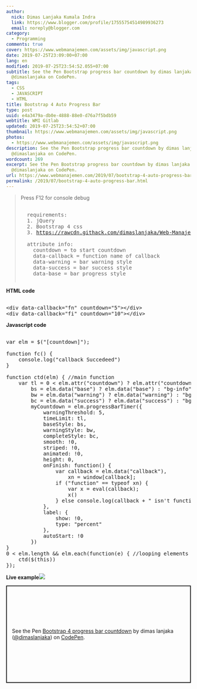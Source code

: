 ```yaml
---
author:
  nick: Dimas Lanjaka Kumala Indra
  link: https://www.blogger.com/profile/17555754514989936273
  email: noreply@blogger.com
category:
  - Programming
comments: true
cover: https://www.webmanajemen.com/assets/img/javascript.png
date: 2019-07-25T23:09:00+07:00
lang: en
modified: 2019-07-25T23:54:52.055+07:00
subtitle: See the Pen Bootstrap progress bar countdown by dimas lanjaka
  @dimaslanjaka on CodePen.
tags:
  - CSS
  - JAVASCRIPT
  - HTML
title: Bootstrap 4 Auto Progress Bar
type: post
uuid: e4a3479a-db0e-4888-88e0-d76a7f5bdb59
webtitle: WMI Gitlab
updated: 2019-07-25T23:54:52+07:00
thumbnail: https://www.webmanajemen.com/assets/img/javascript.png
photos:
  - https://www.webmanajemen.com/assets/img/javascript.png
description: See the Pen Bootstrap progress bar countdown by dimas lanjaka
  @dimaslanjaka on CodePen.
wordcount: 269
excerpt: See the Pen Bootstrap progress bar countdown by dimas lanjaka
  @dimaslanjaka on CodePen.
url: https://www.webmanajemen.com/2019/07/bootstrap-4-auto-progress-bar.html
permalink: /2019/07/bootstrap-4-auto-progress-bar.html
---
```


<blockquote>  Press F12 for console debug    <br>  <pre type="Info"><br>  requirements:<br>  1. jQuery<br>  2. Bootstrap 4 css<br>  3. <a href="https://rawcdn.githack.com/dimaslanjaka/Web-Manajemen/f3dfa14a3848a8282eb39b1e2f01e1d6e62d7c44/js/jquery.progressBarTimer.min.js" rel="noopener noreferer nofollow">https://rawcdn.githack.com/dimaslanjaka/Web-Manajemen/f3dfa14a3848a8282eb39b1e2f01e1d6e62d7c44/js/jquery.progressBarTimer.min.js</a> Read <a href="https://web-manajemen.blogspot.com/2019/07/cara-defer-loading-javascript.html" target="_blank" rel="follow">How to async defer CSS JS perfectly</a><br>  <br>  attribute info:<br>    countdown = to start countdown<br>    data-callback = function name of callback<br>    data-warning = bar warning style <br>    data-success = bar success style<br>    data-base = bar progress style<br>  </pre></blockquote><b>HTML code</b><pre type="HTML"><br>&lt;div data-callback="fn" countdown="5"&gt;&lt;/div&gt;<br>&lt;div data-callback="fi" countdown="10"&gt;&lt;/div&gt;<br></pre><b>Javascript code</b><pre type="JS"><br>var elm = $("[countdown]"); <br><br>function fc() {<br>    console.log("callback Succedeed")<br>}<br><br>function ctd(elm) { //main function<br>    var tl = 0 &lt; elm.attr("countdown") ? elm.attr("countdown") : 5,<br>        bs = elm.data("base") ? elm.data("base") : "bg-info",<br>        bw = elm.data("warning") ? elm.data("warning") : "bg-danger",<br>        bc = elm.data("success") ? elm.data("success") : "bg-success",<br>        myCountdown = elm.progressBarTimer({<br>            warningThreshold: 5,<br>            timeLimit: tl,<br>            baseStyle: bs,<br>            warningStyle: bw,<br>            completeStyle: bc,<br>            smooth: !0,<br>            striped: !0,<br>            animated: !0,<br>            height: 0,<br>            onFinish: function() {<br>                var callback = elm.data("callback"),<br>                    xn = window[callback];<br>                if ("function" == typeof xn) {<br>                    var x = eval(callback);<br>                    x()<br>                } else console.log(callback + " isn't function ")<br>            },<br>            label: {<br>                show: !0,<br>                type: "percent"<br>            },<br>            autoStart: !0<br>        })<br>}<br>0 &lt; elm.length &amp;&amp; elm.each(function(e) { //looping elements with attribute countdown<br>    ctd($(this))<br>});<br></pre> <b>Live example</b><img src="https://www.webmanajemen.com/assets/img/javascript.png"><p class="codepen" data-height="265" data-theme-id="0" data-default-tab="js,result" data-user="dimaslanjaka" data-slug-hash="oKLOrB" style="height: 265px; box-sizing: border-box; display: flex; align-items: center; justify-content: center; border: 2px solid; margin: 1em 0; padding: 1em;" data-pen-title="Bootstrap 4 progress bar countdown">  <span>See the Pen <a href="https://codepen.io/dimaslanjaka/pen/oKLOrB/" rel="noopener noreferer nofollow">  Bootstrap 4 progress bar countdown</a> by dimas lanjaka (<a href="https://codepen.io/dimaslanjaka" rel="noopener noreferer nofollow">@dimaslanjaka</a>)   on <a href="https://codepen.io" rel="noopener noreferer nofollow">CodePen</a>.</span></p><script async="" src="https://static.codepen.io/assets/embed/ei.js"></script>